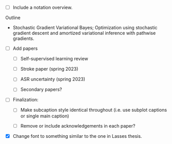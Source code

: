 - [ ] Include a notation overview.


Outline
- Stochastic Gradient Variational Bayes; Optimization using stochastic gradient descent and amortized variational inference with pathwise gradients.


- [ ] Add papers
  - [ ] Self-supervised learning review
  - [ ] Stroke paper (spring 2023)
  - [ ] ASR uncertainty (spring 2023)
  - [ ] Secondary papers?


- [ ] Finalization:
  - [ ] Make subcaption style identical throughout (i.e. use subplot captions or single main caption)
  - [ ] Remove or include acknowledgements in each paper?


- [X] Change font to something similar to the one in Lasses thesis.

